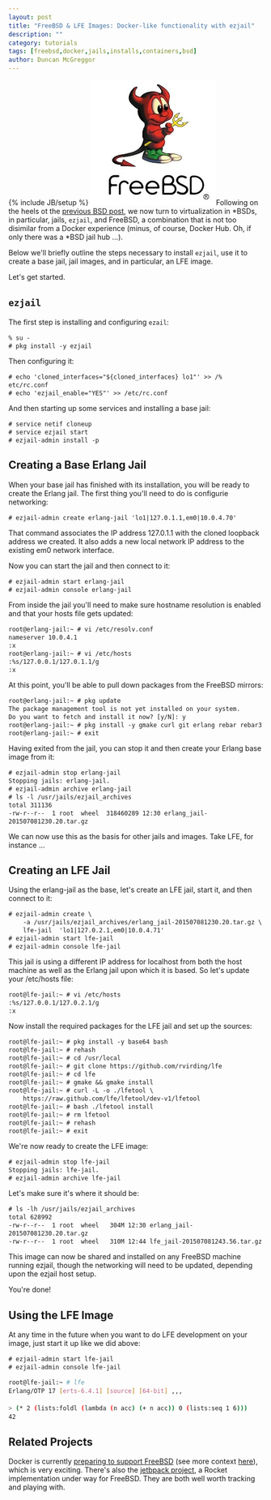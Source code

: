 ```yaml
---
layout: post
title: "FreeBSD & LFE Images: Docker-like functionality with ezjail"
description: ""
category: tutorials
tags: [freebsd,docker,jails,installs,containers,bsd]
author: Duncan McGreggor
---
```

{% include JB/setup %}
<a href="/assets/images/posts/freebsd-logo.jpg"><img class="left thumb" src="/assets/images/posts/freebsd-logo.jpg" /></a>Following
on the heels ot the
[previous BSD post](/tutorials/2015/07/08/1349-dragonflybsd--lfe/), we now turn
to virtualization in *BSDs, in particular, jails, ``ezjail``, and FreeBSD, a
combination that is not too disimilar from a Docker experience (minus, of
course, Docker Hub. Oh, if only there was a *BSD jail hub ...).

Below we'll briefly outline the steps necessary to install ``ezjail``, use it
to create a base jail, jail images, and in particular, an LFE image.

Let's get started.

## ``ezjail``

The first step is installing and configuring ``ezail``:

```
% su -
# pkg install -y ezjail
```

Then configuring it:

```
# echo 'cloned_interfaces="${cloned_interfaces} lo1"' >> /% etc/rc.conf
# echo 'ezjail_enable="YES"' >> /etc/rc.conf
```

And then starting up some services and installing a base jail:

```
# service netif cloneup
# service ezjail start
# ezjail-admin install -p
```

## Creating a Base Erlang Jail

When your base jail has finished with its installation, you will be ready to
create the Erlang jail. The first thing you'll need to do is configurie
networking:

```
# ezjail-admin create erlang-jail 'lo1|127.0.1.1,em0|10.0.4.70'
```

That command associates the IP address 127.0.1.1 with the cloned loopback
address we created. It also adds a new local network IP address to the existing
em0 network interface.

Now you can start the jail and then connect to it:

```
# ezjail-admin start erlang-jail
# ezjail-admin console erlang-jail
```

From inside the jail you'll need to make sure hostname resolution is enabled
and that your hosts file gets updated:

```
root@erlang-jail:~ # vi /etc/resolv.conf
nameserver 10.0.4.1
:x
root@erlang-jail:~ # vi /etc/hosts
:%s/127.0.0.1/127.0.1.1/g
:x
```

At this point, you'll be able to pull down packages from the FreeBSD mirrors:

```
root@erlang-jail:~ # pkg update
The package management tool is not yet installed on your system.
Do you want to fetch and install it now? [y/N]: y
root@erlang-jail:~ # pkg install -y gmake curl git erlang rebar rebar3
root@erlang-jail:~ # exit
```

Having exited from the jail, you can stop it and then create your Erlang base
image from it:

```
# ezjail-admin stop erlang-jail
Stopping jails: erlang-jail.
# ezjail-admin archive erlang-jail
# ls -l /usr/jails/ezjail_archives
total 311136
-rw-r--r--  1 root  wheel  318460289 12:30 erlang_jail-201507081230.20.tar.gz
```

We can now use this as the basis for other jails and images. Take LFE, for
instance ...

## Creating an LFE Jail

Using the erlang-jail as the base, let's create an LFE jail, start it, and then
connect to it:

```
# ezjail-admin create \
    -a /usr/jails/ezjail_archives/erlang_jail-201507081230.20.tar.gz \
    lfe-jail  'lo1|127.0.2.1,em0|10.0.4.71'
# ezjail-admin start lfe-jail
# ezjail-admin console lfe-jail
```

This jail is using a different IP address for localhost from both the host
machine as well as the Erlang jail upon which it is based. So let's update your
/etc/hosts file:

```
root@lfe-jail:~ # vi /etc/hosts
:%s/127.0.0.1/127.0.2.1/g
:x
```

Now install the required packages for the LFE jail and set up the sources:

```
root@lfe-jail:~ # pkg install -y base64 bash
root@lfe-jail:~ # rehash
root@lfe-jail:~ # cd /usr/local
root@lfe-jail:~ # git clone https://github.com/rvirding/lfe
root@lfe-jail:~ # cd lfe
root@lfe-jail:~ # gmake && gmake install
root@lfe-jail:~ # curl -L -o ./lfetool \
    https://raw.github.com/lfe/lfetool/dev-v1/lfetool
root@lfe-jail:~ # bash ./lfetool install
root@lfe-jail:~ # rm lfetool
root@lfe-jail:~ # rehash
root@lfe-jail:~ # exit
```

We're now ready to create the LFE image:

```
# ezjail-admin stop lfe-jail
Stopping jails: lfe-jail.
# ezjail-admin archive lfe-jail
```

Let's make sure it's where it should be:

```
# ls -lh /usr/jails/ezjail_archives
total 628992
-rw-r--r--  1 root  wheel   304M 12:30 erlang_jail-201507081230.20.tar.gz
-rw-r--r--  1 root  wheel   310M 12:44 lfe_jail-201507081243.56.tar.gz
```

This image can now be shared and installed on any FreeBSD machine running
ezjail, though the networking will need to be updated, depending upon the
ezjail host setup.

You're done!

## Using the LFE Image

At any time in the future when you want to do LFE development on your image,
just start it up like we did above:

```
# ezjail-admin start lfe-jail
# ezjail-admin console lfe-jail
```

```bash
root@lfe-jail:~ # lfe
Erlang/OTP 17 [erts-6.4.1] [source] [64-bit] ,,,

> (* 2 (lists:foldl (lambda (n acc) (+ n acc)) 0 (lists:seq 1 6)))
42
```

## Related Projects

Docker is currently [preparing to support FreeBSD](https://github.com/docker/docker/pull/13542)
(see more context [here](https://github.com/docker/docker/pull/5467)), which is
very exciting. There's also the [jetbpack project](https://github.com/3ofcoins/jetpack),
a Rocket implementation under way for FreeBSD. They are both well worth
tracking and playing with.
